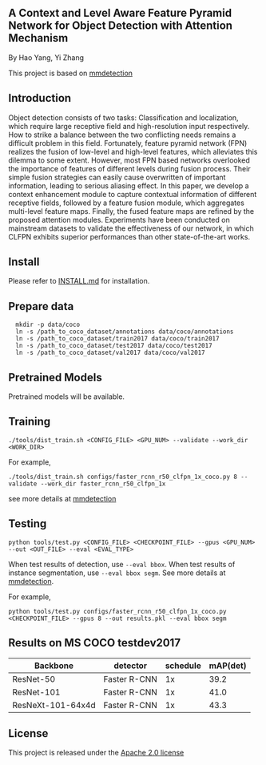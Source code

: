 
A Context and Level Aware Feature Pyramid Network for Object Detection with Attention Mechanism
---------------------
By Hao Yang, Yi Zhang

This project is based on [mmdetection](https://github.com/open-mmlab/mmdetection)


Introduction
----------------
Object detection consists of two tasks: Classification and localization, which require large receptive field and high-resolution input respectively. How to strike a balance between the two conflicting needs remains a difficult problem in this field. Fortunately, feature pyramid network (FPN) realizes the fusion of low-level and high-level features, which alleviates this dilemma to some extent. However, most FPN based networks overlooked the importance of features of different levels during fusion process. Their simple fusion strategies can easily cause overwritten of important information, leading to serious aliasing effect. In this paper, we develop a context enhancement module to capture contextual information of different receptive fields, followed by a feature fusion module, which aggregates multi-level feature maps. Finally, the fused feature maps are refined by the proposed attention modules. Experiments have been conducted on mainstream datasets to validate the effectiveness of our network, in which CLFPN exhibits superior performances than other state-of-the-art works.

Install
-------------
Please refer to [INSTALL.md](INSTALL.md) for installation.

Prepare data
----------
```
  mkdir -p data/coco
  ln -s /path_to_coco_dataset/annotations data/coco/annotations
  ln -s /path_to_coco_dataset/train2017 data/coco/train2017
  ln -s /path_to_coco_dataset/test2017 data/coco/test2017
  ln -s /path_to_coco_dataset/val2017 data/coco/val2017
```


Pretrained Models
---------------

Pretrained models will be available.

Training
--------------
```shell
./tools/dist_train.sh <CONFIG_FILE> <GPU_NUM> --validate --work_dir <WORK_DIR>
```
For example,
```shell
./tools/dist_train.sh configs/faster_rcnn_r50_clfpn_1x_coco.py 8 --validate --work_dir faster_rcnn_r50_clfpn_1x
```

see more details at [mmdetection](https://github.com/open-mmlab/mmdetection)


Testing
-----------
```shell
python tools/test.py <CONFIG_FILE> <CHECKPOINT_FILE> --gpus <GPU_NUM> --out <OUT_FILE> --eval <EVAL_TYPE>
```
When test results of detection, use `--eval bbox`. When test results of instance segmentation, use `--eval bbox segm`. See more details at [mmdetection](https://github.com/open-mmlab/mmdetection).

For example,
```shell
python tools/test.py configs/faster_rcnn_r50_clfpn_1x_coco.py <CHECKPOINT_FILE> --gpus 8 --out results.pkl --eval bbox segm
```

Results on MS COCO testdev2017
---------
| Backbone | detector | schedule | mAP(det)  |
|----------|--------|-----------|-----------|
| ResNet-50 | Faster R-CNN | 1x | 39.2 |
| ResNet-101 | Faster R-CNN | 1x | 41.0 |
| ResNeXt-101-64x4d | Faster R-CNN | 1x | 43.3     |


License
--------
This project is released under the [Apache 2.0 license](LICENSE)
